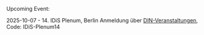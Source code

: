 Upcoming Event:

2025-10-07 - 14. IDiS Plenum, Berlin
Anmeldung über [DIN-Veranstaltungen](https://www.din-veranstaltungen.de/), Code: IDiS-Plenum14
